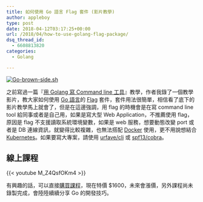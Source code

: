 ```yaml
---
title: 如何使用 Go 語言 Flag 套件 (影片教學)
author: appleboy
type: post
date: 2018-04-12T03:17:25+00:00
url: /2018/04/how-to-use-golang-flag-package/
dsq_thread_id:
  - 6608813820
categories:
  - Golang

---
```

[<img src="https://i1.wp.com/farm2.staticflickr.com/1622/24407557644_36087ca6de.jpg?w=840&#038;ssl=1" alt="Go-brown-side.sh" data-recalc-dims="1" />][1] 

之前寫過一篇『[用 Golang 寫 Command line 工具][2]』教學，作者我錄了一個教學影片，教大家如何使用 [Go 語言][3]的 [Flag][4] 套件，套件用法很簡單，相信看了底下的影片教學馬上就會了，但是在這邊強調，用 flag 的時機會是在寫 command line tool 給同事或者是自己用，如果是寫大型 Web Application，不推薦使用 flag，原因是 flag 不支援讀取系統環境變數，如果是 web 服務，想要動態改變 port 或者是 DB 連線資訊，就變得比較複雜，也無法搭配 [Docker][5] 使用，更不用說想結合 [Kubernetes][6]。如果要寫大專案，請使用 [urfave/cli][7] 或 [spf13/cobra][8]。 

<!--more-->
## 線上課程 

{{< youtube M_Z4QsfOKm4 >}}

有興趣的話，可以直接[購買課程][9]，現在特價 $1600，未來會漲價，另外課程尚未錄製完成，會陸陸續續分享 Go 的開發技巧。

 [1]: https://www.flickr.com/photos/appleboy/24407557644/in/dateposted-public/ "Go-brown-side.sh"
 [2]: https://blog.wu-boy.com/2017/02/write-command-line-in-golang/
 [3]: https://golang.org
 [4]: https://golang.org/pkg/flag/
 [5]: https://www.docker.com/
 [6]: https://kubernetes.io/
 [7]: https://github.com/urfave/cli
 [8]: https://github.com/spf13/cobra
 [9]: https://www.udemy.com/golang-fight/?couponCode=GOLANG-INTRO
